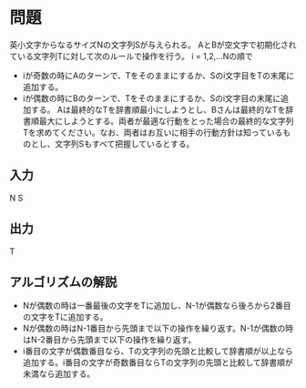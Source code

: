 # 問題
英小文字からなるサイズNの文字列Sが与えられる。
AとBが空文字で初期化されている文字列Tに対して次のルールで操作を行う。
i = 1,2,...Nの順で
- iが奇数の時にAのターンで、Tをそのままにするか、Sのi文字目をTの末尾に追加する。
- iが偶数の時にBのターンで、Tをそのままにするか、Sのi文字目の末尾に追加する。
Aは最終的なTを辞書順最小にしようとし、Bさんは最終的なTを辞書順最大にしようとする。両者が最適な行動をとった場合の最終的な文字列Tを求めてください。なお、両者はお互いに相手の行動方針は知っているものとし、文字列Sもすべて把握しているとする。

## 入力
N
S

## 出力
T

## アルゴリズムの解説
- Nが偶数の時は一番最後の文字をTに追加し、N-1が偶数なら後ろから2番目の文字をTに追加する。
- Nが偶数の時はN-1番目から先頭まで以下の操作を繰り返す。N-1が偶数の時はN-2番目から先頭まで以下の操作を繰り返す。
- i番目の文字が偶数番目なら、Tの文字列の先頭と比較して辞書順が以上なら追加する。i番目の文字が奇数番目ならTの文字列の先頭と比較して辞書順が未満なら追加する。
